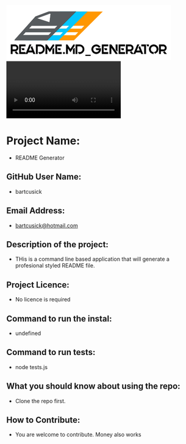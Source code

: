 
  ![GitHub Logo](ReadMe_Logo.jpg)
![GitHub Logo](README_Generator.mp4)

  # Project Name:
  * README Generator

  ## GitHub User Name: 
  * bartcusick
  
  ## Email Address:
  * bartcusick@hotmail.com
  
  ## Description of the project:
  * THis is a command line based application that will generate a profesional styled README file.
  
  ## Project Licence:
  * No licence is required
  
  ## Command to run the instal:
  * undefined
  
  ## Command to run tests:
  * node tests.js
  
  ## What you should know about using the repo:
  * Clone the repo first.
  
  ## How to Contribute:
  * You are welcome to contribute. Money also works
